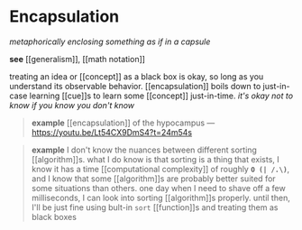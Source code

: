 # Encapsulation

_metaphorically enclosing something as if in a capsule_

**see** [[generalism]], [[math notation]]

treating an idea or [[concept]] as a black box is okay, so long as you understand its observable behavior. [[encapsulation]] boils down to just-in-case learning [[cue]]s to learn some [[concept]] just-in-time. _it's okay not to know if you know you don't know_

> **example** [[encapsulation]] of the hypocampus &mdash; <https://youtu.be/Lt54CX9DmS4?t=24m54s>

> **example** I don't know the nuances between different sorting [[algorithm]]s. what I do know is that sorting is a thing that exists, I know it has a time [[computational complexity]] of roughly **`O (| /.\)`**, and I know that some [[algorithm]]s are probably better suited for some situations than others. one day when I need to shave off a few milliseconds, I can look into sorting [[algorithm]]s properly. until then, I'll be just fine using bult-in `sort` [[function]]s and treating them as black boxes
